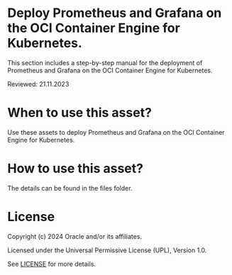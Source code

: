 # Deploy Prometheus and Grafana on the OCI Container Engine for Kubernetes.

This section includes a step-by-step manual for the deployment of Prometheus and Grafana on the OCI Container Engine for Kubernetes.

Reviewed: 21.11.2023

# When to use this asset?

Use these assets to deploy Prometheus and Grafana on the OCI Container Engine for Kubernetes.

# How to use this asset?

The details can be found in the files folder.

# License

Copyright (c) 2024 Oracle and/or its affiliates.

Licensed under the Universal Permissive License (UPL), Version 1.0.

See [LICENSE](https://github.com/oracle-devrel/technology-engineering/blob/main/LICENSE) for more details.
